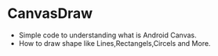 # CanvasDraw
- Simple code to understanding what is Android Canvas.
- How to draw shape like Lines,Rectangels,Circels and More.
